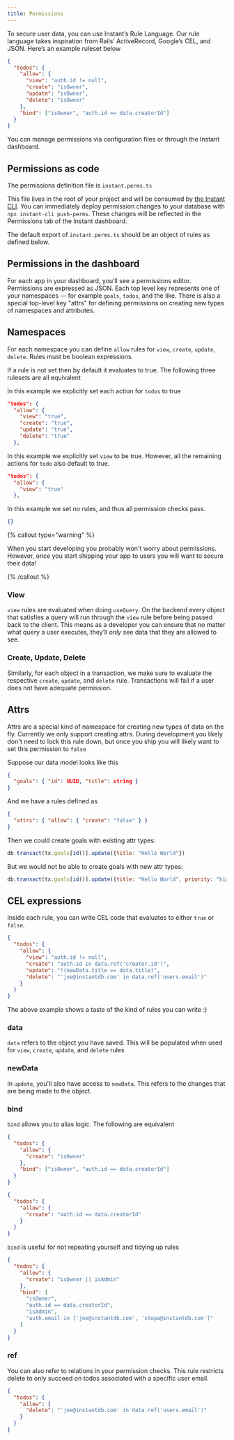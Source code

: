```yaml
---
title: Permissions
---
```


To secure user data, you can use Instant’s Rule Language. Our rule language
takes inspiration from Rails’ ActiveRecord, Google’s CEL, and JSON.
Here’s an example ruleset below

```json {% showCopy=true %}
{
  "todos": {
    "allow": {
      "view": "auth.id != null",
      "create": "isOwner",
      "update": "isOwner",
      "delete": "isOwner"
    },
    "bind": ["isOwner", "auth.id == data.creatorId"]
  }
}
```

You can manage permissions via configuration files or through the Instant dashboard.

## Permissions as code

The permissions definition file is `instant.perms.ts`

This file lives in the root of your project and will be consumed by [the Instant CLI](/docs/cli). You can immediately deploy permission changes to your database with `npx instant-cli push-perms`.
These changes will be reflected in the Permissions tab of the Instant dashboard.

The default export of `instant.perms.ts` should be an object of rules as defined
below.

## Permissions in the dashboard

For each app in your dashboard, you’ll see a permissions editor. Permissions are expressed
as JSON. Each top level key represents one of your namespaces — for example
`goals`, `todos`, and the like. There is also a special top-level key "attrs" for
defining permissions on creating new types of namespaces and attributes.

## Namespaces

For each namespace you can define `allow` rules for `view`, `create`, `update`, `delete`. Rules
must be boolean expressions.

If a rule is not set then by default it evaluates to true. The following three
rulesets are all equivalent

In this example we explicitly set each action for `todos` to true

```json
"todos": {
  "allow": {
    "view": "true",
    "create": "true",
    "update": "true",
    "delete": "true"
  },
```

In this example we explicitly set `view` to be true. However, all the remaining
actions for `todo` also default to true.

```json
"todos": {
  "allow": {
    "view": "true"
  },
```

In this example we set no rules, and thus all permission checks pass.

```json
{}
```

{% callout type="warning" %}

When you start developing you probably won't worry about permissions. However, once you start shipping your app to users you will want to secure their data!

{% /callout %}

### View

`view` rules are evaluated when doing `useQuery`. On the backend every object
that satisfies a query will run through the `view` rule before being passed back
to the client. This means as a developer you can ensure that no matter what query
a user executes, they’ll _only_ see data that they are allowed to see.

### Create, Update, Delete

Similarly, for each object in a transaction, we make sure to evaluate the respective `create`, `update`, and `delete` rule.
Transactions will fail if a user does not have adequate permission.

## Attrs

Attrs are a special kind of namespace for creating new types of data on the fly.
Currently we only support creating attrs. During development you likely don't
need to lock this rule down, but once you ship you will likely want to set this
permission to `false`

Suppose our data model looks like this

```json
{
  "goals": { "id": UUID, "title": string }
}
```

And we have a rules defined as

```json
{
  "attrs": { "allow": { "create": "false" } }
}
```

Then we could create goals with existing attr types:

```javascript
db.transact(tx.goals[id()].update({title: "Hello World"})
```

But we would not be able to create goals with new attr types:

```javascript
db.transact(tx.goals[id()].update({title: "Hello World", priority: "high"})
```

## CEL expressions

Inside each rule, you can write CEL code that evaluates to either `true` or `false`.

```json
{
  "todos": {
    "allow": {
      "view": "auth.id != null",
      "create": "auth.id in data.ref('creator.id')",
      "update": "!(newData.title == data.title)",
      "delete": "'joe@instantdb.com' in data.ref('users.email')"
    }
  }
}
```

The above example shows a taste of the kind of rules you can write :)

### data

`data` refers to the object you have saved. This will be populated when used for `view`, `create`, `update`, and `delete` rules

### newData

In `update`, you'll also have access to `newData`. This refers to the changes that are being made to the object.

### bind

`bind` allows you to alias logic. The following are equivalent

```json
{
  "todos": {
    "allow": {
      "create": "isOwner"
    },
    "bind": ["isOwner", "auth.id == data.creatorId"]
  }
}
```

```json
{
  "todos": {
    "allow": {
      "create": "auth.id == data.creatorId"
    }
  }
}
```

`bind` is useful for not repeating yourself and tidying up rules

```json
{
  "todos": {
    "allow": {
      "create": "isOwner || isAdmin"
    },
    "bind": [
      "isOwner",
      "auth.id == data.creatorId",
      "isAdmin",
      "auth.email in ['joe@instantdb.com', 'stopa@instantdb.com']"
    ]
  }
}
```

### ref

You can also refer to relations in your permission checks. This rule restricts
delete to only succeed on todos associated with a specific user email.

```json
{
  "todos": {
    "allow": {
      "delete": "'joe@instantdb.com' in data.ref('users.email')"
    }
  }
}
```
